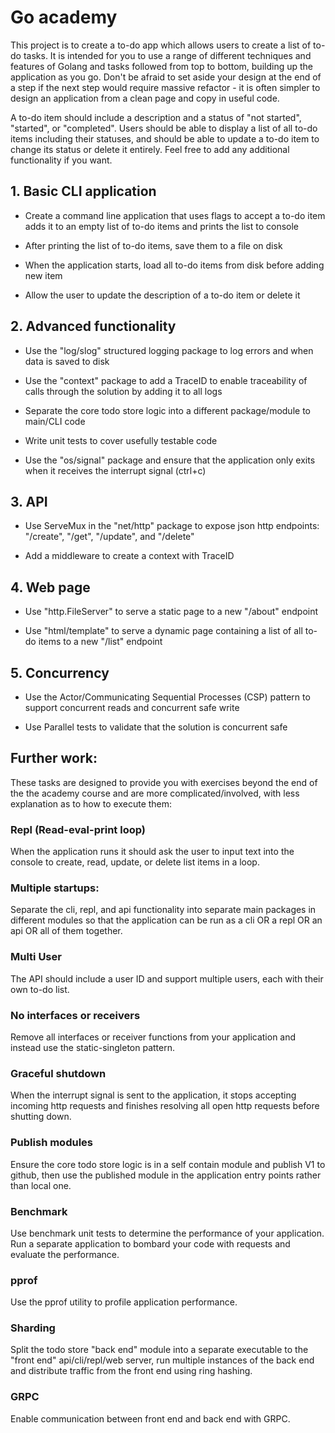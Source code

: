 # Go academy

This project is to create a to-do app which allows users to create a list of to-do tasks. It is intended for you to use a range of different techniques and features of Golang and tasks followed from top to bottom, building up the application as you go. Don't be afraid to set aside your design at the end of a step if the next step would require massive refactor - it is often simpler to design an application from a clean page and copy in useful code.

A to-do item should include a description and a status of "not started", "started", or "completed". Users should be able to display a list of all to-do items including their statuses, and should be able to update a to-do item to change its status or delete it entirely. Feel free to add any additional functionality if you want.

## 1. Basic CLI application

- Create a command line application that uses flags to accept a to-do item adds it to an empty list of to-do items and prints the list to console

- After printing the list of to-do items, save them to a file on disk

- When the application starts, load all to-do items from disk before adding new item

- Allow the user to update the description of a to-do item or delete it

## 2. Advanced functionality

- Use the "log/slog" structured logging package to log errors and when data is saved to disk

- Use the "context" package to add a TraceID to enable traceability of calls through the solution by adding it to all logs

- Separate the core todo store logic into a different package/module to main/CLI code

- Write unit tests to cover usefully testable code

- Use the "os/signal" package and ensure that the application only exits when it receives the interrupt signal (ctrl+c)

## 3. API

- Use ServeMux in the "net/http" package to expose json http endpoints: "/create", "/get", "/update", and "/delete"

- Add a middleware to create a context with TraceID

## 4. Web page

- Use "http.FileServer" to serve a static page to a new "/about" endpoint

- Use "html/template" to serve a dynamic page containing a list of all to-do items to a new "/list" endpoint

## 5. Concurrency

- Use the Actor/Communicating Sequential Processes (CSP) pattern to support concurrent reads and concurrent safe write

- Use Parallel tests to validate that the solution is concurrent safe

## Further work:

These tasks are designed to provide you with exercises beyond the end of the the academy course and are more complicated/involved, with less explanation as to how to execute them:

### Repl (Read-eval-print loop)

When the application runs it should ask the user to input text into the console to create, read, update, or delete list items in a loop.

### Multiple startups:

Separate the cli, repl, and api functionality into separate main packages in different modules so that the application can be run as a cli OR a repl OR an api OR all of them together.

### Multi User

The API should include a user ID and support multiple users, each with their own to-do list.

### No interfaces or receivers

Remove all interfaces or receiver functions from your application and instead use the static-singleton pattern.

### Graceful shutdown

When the interrupt signal is sent to the application, it stops accepting incoming http requests and finishes resolving all open http requests before shutting down.

### Publish modules

Ensure the core todo store logic is in a self contain module and publish V1 to github, then use the published module in the application entry points rather than local one.

### Benchmark

Use benchmark unit tests to determine the performance of your application. Run a separate application to bombard your code with requests and evaluate the performance.

### pprof

Use the pprof utility to profile application performance.

### Sharding

Split the todo store "back end" module into a separate executable to the "front end" api/cli/repl/web server, run multiple instances of the back end and distribute traffic from the front end using ring hashing.

### GRPC

Enable communication between front end and back end with GRPC.

